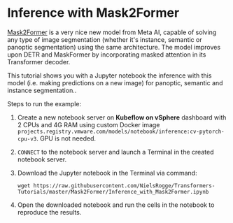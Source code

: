 # Inference with Mask2Former

[Mask2Former](https://huggingface.co/docs/transformers/main/en/model_doc/mask2former) is a very nice new model from Meta AI, capable of solving any type of image segmentation (whether it's instance, semantic or panoptic segmentation) using the same architecture. The model improves upon DETR and MaskFormer by incorporating masked attention in its Transformer decoder.

This tutorial shows you with a Jupyter notebook the inference with this model (i.e. making predictions on a new image) for panoptic, semantic and instance segmentation..

Steps to run the example:

1. Create a new notebook server on **Kubeflow on vSphere** dashboard with 2 CPUs and 4G RAM using custom Docker image `projects.registry.vmware.com/models/notebook/inference:cv-pytorch-cpu-v3`. GPU is not needed. 

2. `CONNECT` to the notebook server and launch a Terminal in the created notebook server.

3. Download the Jupyter notebook in the Terminal via command: 

   ```shell
   wget https://raw.githubusercontent.com/NielsRogge/Transformers-Tutorials/master/Mask2Former/Inference_with_Mask2Former.ipynb
   ```

4. Open the downloaded notebook and run the cells in the notebook to reproduce the results.

